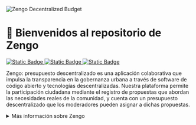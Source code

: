 ![Zengo Decentralized Budget](https://media.discordapp.net/attachments/998618862255870056/1174749209421946920/zengoheaderESP.png?ex=6568b975&is=65564475&hm=d3a2ec22162f206ee5dad9e77eddf63b5ee04c7a42c7a091ac77ae0b276922b2&=)

# 👋 Bienvenidos al repositorio de Zengo

<a href="https://round3.optimism.io/projects/0xa0e0d386a862f8f1ee625bf5837bfb8ef5a8201d70c459efbe9172602ff3d831"><img alt="Static Badge" src="https://img.shields.io/badge/Vota!-badge?style=plastic&logo=ethereum&logoColor=white&label=OP%20RetroPGF3&labelColor=FF0420&color=gray">
</a>
<a href="https://explorer.gitcoin.co/#/round/424/0xd4cc0dd193c7dc1d665ae244ce12d7fab337a008/0xd4cc0dd193c7dc1d665ae244ce12d7fab337a008-84"><img alt="Static Badge" src="https://img.shields.io/badge/Vota!-badge?style=plastic&logo=ethereum&logoColor=white&label=%23GG19%20Web3%20OSS&labelColor=16423B&color=3db8a4">
</a>
<a href="https://github.com/zenbitETH/zengo#readme"><img alt="Static Badge" src="https://img.shields.io/badge/English-badge?style=plastic&color=blue">
</a>

Zengo: presupuesto descentralizado es una aplicación colaborativa que impulsa la transparencia en la gobernanza urbana a través de software de código abierto y tecnologías descentralizadas. Nuestra plataforma permite la participación ciudadana mediante el registro de propuestas que abordan las necesidades reales de la comunidad, y cuenta con un presupuesto descentralizado que los moderadores pueden asignar a dichas propuestas.

<details>
<summary>
  Más información sobre Zengo
</summary>

[🗳️ Modelo Zengo](#%EF%B8%8F-modelo-zengo)  
[👪 Usuarios de Zengo](#-usuarios-de-zengo)
[🤝 Ciclos de gobernanza colaborativa](#-ciclos-de-gobernanza-colaborativa)  
[⏳ Etapas de gobernanza](#-etapas-del-ciclo-de-gobernanza)

## 🗳️ Modelo Zengo

En Zengo, valoramos dar voz a los ciudadanos en la toma de decisiones sobre el presupuesto público. Nuestra plataforma web participativa y transparente facilita la generación, verificación, financiamiento, seguimiento y gestión de propuestas públicas. Donde ciudadanos, representantes gubernamentales y otros actores colaboran de manera conjunta para abordar y resolver las necesidades en los espacios públicos.

Nuestra misión es promover la transparencia y fortalecer la participación ciudadana en la asignación y uso de los recursos públicos, empoderando a los ciudadanos y promoviendo una gestión pública equitativa y eficiente, basada en la atención a las necesidades reales de los espacios urbanos.

Como visión, aspiramos a ser un referente en la transformación de la gestión pública, impulsando la transparencia, la participación ciudadana y la rendición de cuentas en la asignación y uso del presupuesto descentralizado como un bien público de gobernanza urbana. Nuestro objetivo es promover una gestión pública que refleje los valores de transparencia, participación ciudadana, equidad, colaboración y mejora de la calidad de vida de la comunidad.

## 👪 Usuarios de Zengo

![Zengo users](https://media.discordapp.net/attachments/998618862255870056/1174755661976969276/zengoUsuarios.png?ex=6568bf77&is=65564a77&hm=f63a4cc84f3852e3fff943e943c353d583e598a7e8fc6b2a9601fde7ee79551b&=&)

En Zengo, los usuarios tienen la posibilidad de adoptar uno de los tres roles disponibles en la aplicación, cada uno de los cuales contribuye en distintas etapas de los ciclos de gobernanza y cuenta con funciones específicas:

### 1. Público en general:

Los ciclo de gobernanza en Zengo comienza a partir de propuestas realizadas en la plataforma. Cualquier usuario que se conecte a la aplicación puede ingresar propuestas a través de una dirección de ether. El uso de ether garantiza la privacidad de los usuarios, y que no se requiere ningún dato personal, número telefónico y/o correo electrónico. Si ya tienes una dirección en ether, puedes crear propuestas en cualquier momento. En caso, de no tener una dirección, puedes consultar el tutorial en [go.zenbit.mx](http://go.zenbit.mx) o participar en una de nuestras sesiones virtuales o presencial

### 2. Desarrolladores:

Zengo es un bien público desarrollado con software de código abierto y tecnologías descentralizadas. Esto permite que sus componentes sean copiados o modificados por cualquier usuario. Además del equipo de Zengo, otras organizaciones o equipos de desarrolladores pueden utilizar el código para organizar sus propias rondas o añadir funciones adicionales. Este enfoque fomenta la Investigación y Desarrollo Colectivo (I+D+C), acelerando el desarrollo a través del enfoque del código abierto y asegurando la sustentabilidad mediante mecanismo de fondeo para bienes públicos en las tecnologías descentralizadas.

### 3. Moderadores

En Zengo, reconocemos la importancia de garantizar la veracidad y confiabilidad de las propuestas de gobernanza urbana. Por esta razón, contamos con representantes de diferentes sectores de la sociedad que desempeñen el rol de moderadores. Estos moderadores son responsables del proceso de verificación. Cualquier representante interesado puede unirse a las ceremonias virtuales o presenciales en las que se registran o retiran a los moderadores. Zengo ha establecido cinco categorías de representantes que cumplen con esta función: organización civil, sector privado, academia, gobierna y categoría abierta.

## 🤝 Ciclos de gobernanza colaborativa

![Zengo model](https://media.discordapp.net/attachments/998618862255870056/1174756601928884224/zengoCiclos.png?ex=6568c057&is=65564b57&hm=8ef101296dc644fac559d017d8aadd42bee6b5abbff69e1b70ff3c2c5ea27bd0&=&)

En Zengo, seguimos un enfoque de ciclos de gobernanza abiertos, en los cuales ciudadanos y representantes de los sectores público y privado colaboran en las cuatro etapas que componen cada ciclo: 1) registro, 2) verificación, 3) fondeo, 4) seguimiento.

Zengo cuenta con un modelo que combina diversas tecnologías para automatizar y descentralizar el proceso de gobernanza urbana. Este proceso se divide en ciclos de compuestos por cuatro etapas principales. En cada etapa, los participantes desempeñan un papel clave en la coordinación de la gobernanza a nivel municipal, estatal o nacional, así como en la distribución del presupuesto descentralizado.

Esta página muestra una visión general de las etapas que conforman los ciclos de gobernanza en Zengo. En estas etapas participan activamente los ciudadanos, los moderados y el equipo de Zenbit. Además, en las páginas siguientes encontrarás imágenes que representan el proceso de gobernanza de manera clara y visual, lo que te permitirá entender cómo evoluciona cada propuesta.

## ⏳ Etapas del ciclo de gobernanza

### 1. Registro

1. _Ceremonia de moderadores_
   1. (D) Los desarrolladores organizan la ceremonia de moderadores y despliegan el contrato inteligente de Zengo en la red descentralizada. Elementos como la duración de las etapas o los puntos disponibles para el voto plural son personalizable previo a la ceremonia. Una vez que se despliegan los contratos no se pueden modificar.
   2. (M) Los moderadores acuden a la ceremonia de registro para iniciar su participación, siendo introducidos a la plataforma Zengo y las herramientas descentralizadas. Los moderadores que completen su registro satisfactoriamente reciben un coleccionable que certifica su participación durante la ceremonia.
2. _Registro de propuestas_
   1. (P) El registro de propuestas está abierto para cualquier persona que cuente con una dirección de Ethereum. Durante este ejercicio se convocará al público en general de la ciudad de Querétaro y se realizarán eventos presenciales o virtuales para acompañar a los participantes durante el registro de sus propuestas.

### 2. Verificación

1. _Verificación con gobierno municipal_
   1. (M) Las propuestas registradas en la plataforma son revisadas por los moderadores para asegurar el cumplimiento de los requisitos. En caso de incumplimiento, se solicita información adicional. Si la propuesta está relacionada con el gobierno municipal, se requiere su resolución, se adjunta la evidencia correspondiente y se actualiza con la respuesta oficial
   2. (P) En caso de que la propuesta no cuente con la información necesaria, el responsable de la misma deberá proporcionar los archivos o documentos requeridos para su completitud, hasta tener el visto bueno del moderador.
2. _Verificación con gobierno estatal_
   1. (M) Las propuestas registradas en la plataforma son revisadas por los moderadores para asegurar el cumplimiento de los requisitos. En caso de incumplimiento se solicita información adicional. Si la propuesta está relacionada con el gobierno estatal, se requiere su resolución, se adjunta la evidencia correspondiente y se actualiza con la respuesta oficial.
   2. (P) En caso de que la propuesta no cuente con la información necesaria, el responsable de la misma deberá proporcionar los archivos o documentos requeridos para su completitud, hasta tener el visto bueno del moderador.
3. _Verificación con una Solicitud en la Plataforma Nacional de Transparencia_
   1. (M) Las propuestas registradas en la plataforma son revisadas por los moderadores para asegurar el cumplimiento de los requisitos. En caso de incumplimiento se solicita información adicional. Si la propuesta está relacionada con el gobierno nacional, se realiza una solicitud en la Plataforma Nacional de Transparencia para reducir asimetrías de información entre ciudadanos y gobierno.
   2. (P) En caso de que la propuesta no cuente con la información necesaria, el responsable de la misma deberá proporcionar los archivos o documentos requeridos para su completitud, hasta tener el visto bueno del moderador.

### 3. Fondeo

1. _Fondeo con voto plural_
   1. (M) Si las propuestas no pueden resolverse en su instancia correspondiente, los moderadores utilizan los puntos asignados para asignar fondos del presupuesto descentralizado de Zengo. Esto se realiza mediante una votación plural que refleja la intensidad de las preferencias individuales y garantiza una representación equitativa y precisa.

### 4. Seguimiento

1. Reporte y verificación de resultados
   1. (M) Los moderadores deben verificar la autenticidad de la evidencia presentada para respaldar el uso de los recursos asignados a cada propuesta. Después de revisar la evidencia, los moderadores llegan a un consenso sobre la integridad de los proyectos, asegurándose de que cumplan con las restricciones establecidas.
   2. (P) Los ciudadanos deben cargar en la plataforma, la evidencia que demuestre el uso adecuado de los fondos asignados para su propuesta y esperar a recibir el estado de finiquito. Aquellas propuestas que hayan sido concluidas correctamente permitirán que los ciudadanos puedan participar en la asignación en futuros ciclos de gobernanza.
   </details>
